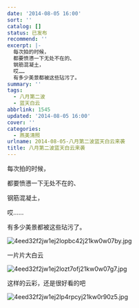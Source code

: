```yaml
---
date: '2014-08-05 16:00'
sort: ''
catalog: []
status: 已发布
recommend: ''
excerpt: |-
  每次拍的时候，
  都要愤懑一下无处不在的、
  钢筋混凝土，
  哎……
  有多少美景都被这些玷污了。
summary: ''
tags:
  - 八月第二波
  - 蓝天白云
abbrlink: 1545
updated: '2014-08-05 16:00'
cover: ''
categories:
  - 燕美清照
urlname: 2014-08-05-八月第二波蓝天白云来袭
title: 八月第二波蓝天白云来袭
---
```


每次拍的时候，


都要愤懑一下无处不在的、


钢筋混凝土，


哎……


有多少美景都被这些玷污了。


![4eed32f2jw1ej2lopbc42j21kw0w07by.jpg](https://image.bmqy.net/upload/4eed32f2jw1ej2lopbc42j21kw0w07by.jpg)


一片片大白云


![4eed32f2jw1ej2lozt7ofj21kw0w07g7.jpg](https://image.bmqy.net/upload/4eed32f2jw1ej2lozt7ofj21kw0w07g7.jpg)


这样的云彩，还是很好看的吧


![4eed32f2jw1ej2lp4rpcyj21kw0r90z5.jpg](https://image.bmqy.net/upload/4eed32f2jw1ej2lp4rpcyj21kw0r90z5.jpg)

